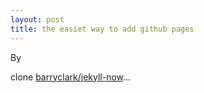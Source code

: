 ```yaml
---
layout: post
title: the easiet way to add github pages
---
```


By

clone [barryclark/jekyll-now](barryclark/jekyll-now)...
